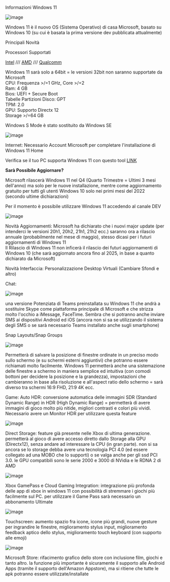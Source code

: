 Informazioni Windows 11

![image](https://user-images.githubusercontent.com/83124712/123717591-70ce1e00-d87d-11eb-8ecc-f262e420662b.png)

Windows 11 è il nuovo OS (Sistema Operativo) di casa Microsoft, basato su Windows 10 (su cui è basata la prima versione dev pubblicata attualmente)

Principali Novità

Processori Supportati

<a href="https://docs.microsoft.com/en-us/windows-hardware/design/minimum/supported/windows-11-supported-intel-processors">Intel</a> ///
<a href="https://docs.microsoft.com/en-us/windows-hardware/design/minimum/supported/windows-11-supported-amd-processors">AMD</a> ///
<a href="https://docs.microsoft.com/en-us/windows-hardware/design/minimum/supported/windows-11-supported-qualcomm-processors">Qualcomm</a>

Windows 11 sarà solo a 64bit = le versioni 32bit non saranno supportate da Microsoft <br>
CPU: Frequenza >/=1 GHz, Core >/=2 <br>
Ram: 4 GB <br>
Bios: UEFI + Secure Boot <br>
Tabelle Partizioni Disco: GPT <br>
TPM: 2.0 <br>
GPU: Supporto Directx 12 <br>
Storage >/=64 GB

Windows S Mode è stato sostituito da Windows SE

![image](https://user-images.githubusercontent.com/83124712/123728871-56536f00-d894-11eb-9350-6f5796b89079.png)



Internet: Necessario Account Microsoft per completare l'installazione di Windows 11 Home

Verifica se il tuo PC supporta Windows 11 con questo tool <a href="https://github.com/rcmaehl/WhyNotWin11">LINK</a>

<b>Sarà Possibile Aggiornare? </b><br>

Microsoft rilascerà Windows 11 nel Q4 (Quarto Trimestre = Ultimi 3 mesi dell'anno) ma solo per le nuove installazione, mentre come aggiornamento gratuito per tutti gli utenti Windows 10 solo nei primi mesi del 2022 (secondo ultime dichiarazioni) <br>
  
Per il momento è possibile utilizzare Windows 11 accedendo al canale DEV

![image](https://user-images.githubusercontent.com/83124712/123716772-b558ba00-d87b-11eb-8665-4b057728ce02.png)

Novità Aggiornamenti: Microsoft ha dichiarato che i nuovi major update (per intenderci le versioni 20h1, 20h2, 21h1, 21h2 ecc.) saranno ora a rilascio annuale (probabilmente nel mese di maggio), stesso dicasi per i futuri aggiornamenti di Windows 11 <br>
Il Rilascio di Windows 11 non inficerà il rilascio dei futuri aggiornamenti di Windows 10 (che sarà aggiornato ancora fino al 2025, in base a quanto dichiarato da Microsoft)

Novità Interfaccia:
Personalizzazione Desktop Virtuali (Cambiare Sfondi e altro)

Chat:

![image](https://user-images.githubusercontent.com/83124712/123716831-dae5c380-d87b-11eb-8942-abdef03f22b7.png)

una versione Potenziata di Teams preinstallata su Windows 11 che andrà a sostituire Skype come piattaforma principale di Microsoft e che strizza molto l'occhio a iMessage, FaceTime. Sembra che si potranno anche inviare SMS ai dispositivi Android ed iOS (ancora non si sa se utilizzando il sistema degli SMS o se sarà necessario Teams installato anche sugli smartphone)

Snap Layouts/Snap Groups

![image](https://user-images.githubusercontent.com/83124712/123716739-a07c2680-d87b-11eb-8541-1661474e24fb.png)

Permetterà di salvare la posizione di finestre ordinate in un preciso modo sullo schermo (e su schermi esterni aggiuntivi) che potranno essere richiamati molto facilmente. Windows 11 permetterà anche una sistemazione delle finestre a schermo in maniera semplice ed intuitiva (con comodi bottoni per decidere la posizione e la grandezza), impostazioni che cambieranno in base alla risoluzione e all'aspect ratio dello schermo = sarà diverso tra schermi 16:9 FHD, 21:9 4K ecc.

Game:
Auto HDR: conversione automatica delle immagini SDR (Standard Dynamic Range) in HDR (High Dynamic Range) = permetterà di avere immagini di gioco molto più nitide, migliori contrasti e colori più vividi. Necessario avere un Monitor HDR per utilizzare questa feature

![image](https://user-images.githubusercontent.com/83124712/123717340-edacc800-d87c-11eb-9490-c8e18584b44f.png)


Direct Storage: feature già presente nelle Xbox di ultima generazione. permetterà al gioco di avere accesso diretto dallo Storage alla GPU (Directx12), senza andare ad interessare la CPU (in gran parte). non si sa ancora se lo storage debba avere una tecnologia PCI 4.0 (ed essere collegato ad una MOBO che lo supporti) o se valga anche per gli ssd PCI 3.0. le GPU compatibili sono le serie 2000 e 3000 di NVidia e le RDNA 2 di AMD

![image](https://user-images.githubusercontent.com/83124712/123717423-2056c080-d87d-11eb-9189-2c26483e115b.png)


Xbox GamePass e Cloud Gaming Integration: integrazione più profonda delle app di xbox in windows 11 con possibilità di stremmare i giochi più facilmente sul PC. per utilizzare il Game Pass sarà necessario un abbonamento Ultimate

![image](https://user-images.githubusercontent.com/83124712/123717446-2c428280-d87d-11eb-8d8e-50908105758d.png)

Touchscreen: aumento spazio fra icone, icone più grandi, nuove gesture per ingrandire le finestre, miglioramento stylus input, miglioramento feedback aptico dello stylus, miglioramento touch keyboard (con supporto alle emoji)

![image](https://user-images.githubusercontent.com/83124712/123728646-e349f880-d893-11eb-8637-6c02160f2dff.png)

Microsoft Store: rifacimento grafico dello store con inclusione film, giochi e tanto altro. la funzione più importante è sicuramente il supporto alle Android Apps (tramite il supporto dell'Amazon Appstore), ma si ritiene che tutte le apk potranno essere utilizzate/installate
